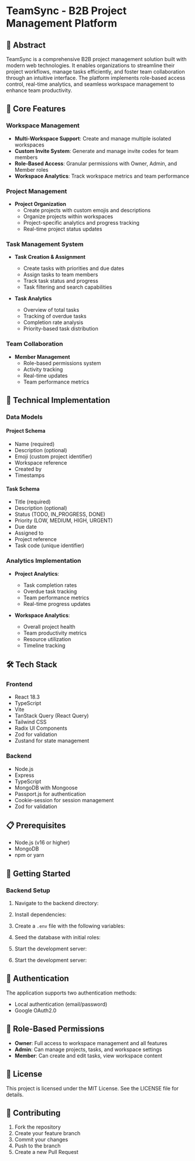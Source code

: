 # TeamSync - B2B Project Management Platform

## 📝 Abstract

TeamSync is a comprehensive B2B project management solution built with modern web technologies. It enables organizations to streamline their project workflows, manage tasks efficiently, and foster team collaboration through an intuitive interface. The platform implements role-based access control, real-time analytics, and seamless workspace management to enhance team productivity.

## 🎯 Core Features

### Workspace Management
- **Multi-Workspace Support**: Create and manage multiple isolated workspaces
- **Custom Invite System**: Generate and manage invite codes for team members
- **Role-Based Access**: Granular permissions with Owner, Admin, and Member roles
- **Workspace Analytics**: Track workspace metrics and team performance

### Project Management
- **Project Organization**
  - Create projects with custom emojis and descriptions
  - Organize projects within workspaces
  - Project-specific analytics and progress tracking
  - Real-time project status updates

### Task Management System
- **Task Creation & Assignment**
  - Create tasks with priorities and due dates
  - Assign tasks to team members
  - Track task status and progress
  - Task filtering and search capabilities

- **Task Analytics**
  - Overview of total tasks
  - Tracking of overdue tasks
  - Completion rate analysis
  - Priority-based task distribution

### Team Collaboration
- **Member Management**
  - Role-based permissions system
  - Activity tracking
  - Real-time updates
  - Team performance metrics

## 🔧 Technical Implementation

### Data Models

#### Project Schema
- Name (required)
- Description (optional)
- Emoji (custom project identifier)
- Workspace reference
- Created by
- Timestamps

#### Task Schema
- Title (required)
- Description (optional)
- Status (TODO, IN_PROGRESS, DONE)
- Priority (LOW, MEDIUM, HIGH, URGENT)
- Due date
- Assigned to
- Project reference
- Task code (unique identifier)

### Analytics Implementation
- **Project Analytics**: 
  - Task completion rates
  - Overdue task tracking
  - Team performance metrics
  - Real-time progress updates

- **Workspace Analytics**:
  - Overall project health
  - Team productivity metrics
  - Resource utilization
  - Timeline tracking

## 🛠 Tech Stack

### Frontend
- React 18.3
- TypeScript
- Vite
- TanStack Query (React Query)
- Tailwind CSS
- Radix UI Components
- Zod for validation
- Zustand for state management

### Backend
- Node.js
- Express
- TypeScript
- MongoDB with Mongoose
- Passport.js for authentication
- Cookie-session for session management
- Zod for validation

## 📋 Prerequisites

- Node.js (v16 or higher)
- MongoDB
- npm or yarn

## 🚀 Getting Started

### Backend Setup

1. Navigate to the backend directory:

2. Install dependencies:

3. Create a `.env` file with the following variables:

4. Seed the database with initial roles:

5. Start the development server:

5. Start the development server:

## 🔐 Authentication

The application supports two authentication methods:
- Local authentication (email/password)
- Google OAuth2.0

## 👥 Role-Based Permissions

- **Owner**: Full access to workspace management and all features
- **Admin**: Can manage projects, tasks, and workspace settings
- **Member**: Can create and edit tasks, view workspace content


## 📝 License

This project is licensed under the MIT License. See the LICENSE file for details.

## 🤝 Contributing

1. Fork the repository
2. Create your feature branch
3. Commit your changes
4. Push to the branch
5. Create a new Pull Request

